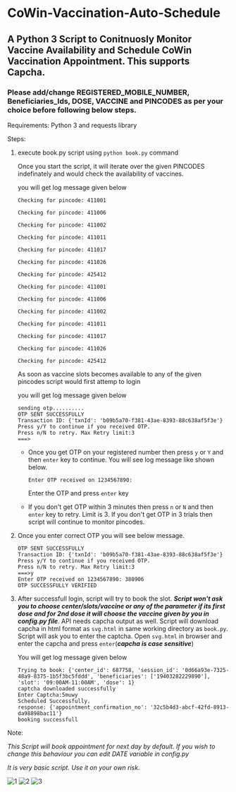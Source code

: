 # CoWin-Vaccination-Auto-Schedule
## A Python 3 Script to Conitnuosly Monitor Vaccine Availability and Schedule CoWin Vaccination Appointment. This supports Capcha.  

### Please add/change REGISTERED_MOBILE_NUMBER, Beneficiaries_Ids, DOSE, VACCINE and PINCODES as per your choice before following below steps.

Requirements:
Python 3 and requests library

Steps:

1. execute book.py script using ```python book.py``` command

    Once you start the script, it will iterate over the given PINCODES indefinately and would check the availability of vaccines. 
    
    you will get log message given below
    
    ```
    Checking for pincode: 411001

    Checking for pincode: 411006

    Checking for pincode: 411002

    Checking for pincode: 411011

    Checking for pincode: 411017

    Checking for pincode: 411026

    Checking for pincode: 425412
    
    Checking for pincode: 411001

    Checking for pincode: 411006

    Checking for pincode: 411002

    Checking for pincode: 411011

    Checking for pincode: 411017

    Checking for pincode: 411026

    Checking for pincode: 425412
    ``` 
    
   As soon as vaccine slots becomes available to any of the given pincodes script would first attemp to login
   
   you will get log message given below
   
    ```
    sending otp..........
    OTP SENT SUCCESSFULLY
    Transaction ID: {'txnId': 'b09b5a70-f381-43ae-8393-88c638af5f3e'}
    Press y/Y to continue if you received OTP.
    Press n/N to retry. Max Retry limit:3
    ===>
    ```  

      -  Once you get OTP on your registered number then press ```y``` or ```Y``` and then ```enter``` key to continue.
          You will see log message like shown below.

          ```
          Enter OTP received on 1234567890: 
          ```

          Enter the OTP and press ```enter``` key

      -   If you don't get OTP within 3 minutes then press ```n``` or ```N``` and then ```enter``` key to retry. Limit is 3. If you don't get OTP in 3 trials then script will continue to monitor pincodes.

2.  Once you enter correct OTP you will see below message.

    ```sending otp..........
    OTP SENT SUCCESSFULLY
    Transaction ID: {'txnId': 'b09b5a70-f381-43ae-8393-88c638af5f3e'}
    Press y/Y to continue if you received OTP.
    Press n/N to retry. Max Retry limit:3
    ===>y      
    Enter OTP received on 1234567890: 380906
    OTP SUCCESSFULLY VERIFIED
    ```
3.  After successfull login, script will try to book the slot. ***Script won't ask you to choose center/slots/vaccine or any of the parameter if its first dose and for 2nd dose it will choose the vaccine given by you in config.py file***. 
    API needs capcha output as well. Script will download capcha in html format as ```svg.html``` in same working directory as ```book.py```. Script will ask you to enter the captcha. Open ```svg.html``` in browser and enter the capcha and press ```enter```(***capcha is case sensitive***)
    
    You will get log message given below
    
    ```
    Trying to book: {'center_id': 687758, 'session_id': '0d66a93e-7325-48a9-8375-1b5f3bc5fddd', 'beneficiaries': ['19403282229890'], 'slot': '09:00AM-11:00AM', 'dose': 1}
    captcha downloaded successfully
    Enter Captcha:5muwy
    Scheduled Successfully.
    response: {'appointment_confirmation_no': '32c5b4d3-abcf-42fd-8913-da98898bac11'}
    booking successfull
    ```
    
Note: 

*This Script will book appointment for next day by default. If you wish to change this behaviour you can edit DATE variable in config.py*

*It is very basic script. Use it on your own risk.*   



![1](https://user-images.githubusercontent.com/14833831/117652838-4b902e00-b1b1-11eb-90c0-4289f2ec62c4.png)
![2](https://user-images.githubusercontent.com/14833831/117652861-52b73c00-b1b1-11eb-9441-1f2f5cf509b9.png)
![3](https://user-images.githubusercontent.com/14833831/117652865-534fd280-b1b1-11eb-9b71-1c497a052f34.png)



